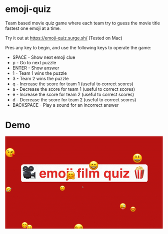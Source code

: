 # emoji-quiz

Team based movie quiz game where each team try to guess the movie title fastest
one emoji at a time.

Try it out at https://emoji-quiz.surge.sh/ (Tested on Mac)

Pres any key to begin, and use the following keys to operate the game:

* SPACE - Show next emoji clue
* p - Go to next puzzle
* ENTER - Show answer
* 1 - Team 1 wins the puzzle
* 3 - Team 2 wins the puzzle
* q - Increase the score for team 1 (useful to correct scores)
* a - Decrease the score for team 1 (useful to correct scores)
* e - Increase the score for team 2 (useful to correct scores)
* d - Decrease the score for team 2 (useful to correct scores)
* BACKSPACE - Play a sound for an incorrect answer

# Demo

![Demo](demo.gif)
